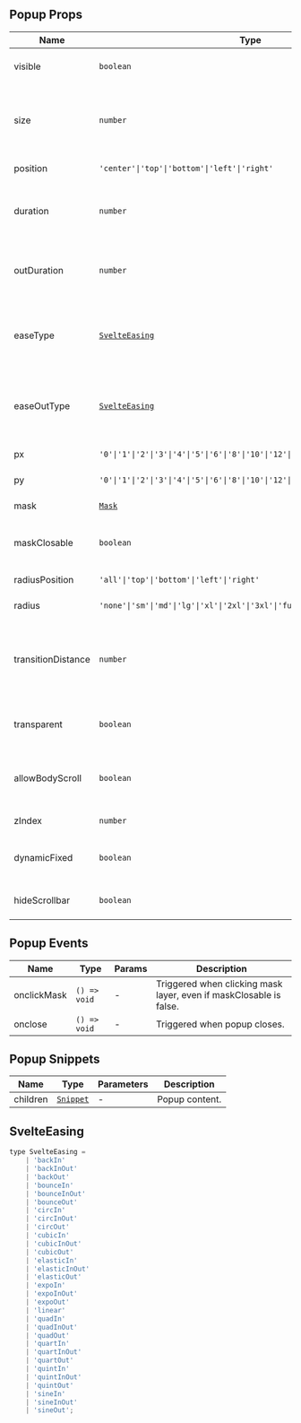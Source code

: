 ## Popup Props

| Name               | Type                                                                               | Default      | Required | Description                                                                                                     |
| ------------------ | ---------------------------------------------------------------------------------- | ------------ | -------- | --------------------------------------------------------------------------------------------------------------- |
| visible            | `boolean`                                                                          | `false`      | N        | Whether to show the popup.                                                                                      |
| size               | `number`                                                                           | `40`         | N        | Popup size. When value is 0, size is determined by inner elements.                                              |
| position           | `'center'\|'top'\|'bottom'\|'left'\|'right'`                                       | `'bottom'`   | N        | Display position.                                                                                               |
| duration           | `number`                                                                           | `450`        | N        | Enter animation transition duration in ms.                                                                      |
| outDuration        | `number`                                                                           | `240`        | N        | Exit animation transition duration in ms.                                                                       |
| easeType           | [`SvelteEasing`](https://svelte.dev/docs#run-time-svelte-easing)                   | `'cubicOut'` | N        | Enter animation type, 31 values available, see [svelte/easing](https://svelte.dev/docs#run-time-svelte-easing). |
| easeOutType        | [`SvelteEasing`](https://svelte.dev/docs#run-time-svelte-easing)                   | `'cubicOut'` | N        | Exit animation type, 31 values available, see [svelte/easing](https://svelte.dev/docs#run-time-svelte-easing).  |
| px                 | `'0'\|'1'\|'2'\|'3'\|'4'\|'5'\|'6'\|'8'\|'10'\|'12'\|'16'\|'20'`                   | `'0'`        | N        | Horizontal padding.                                                                                             |
| py                 | `'0'\|'1'\|'2'\|'3'\|'4'\|'5'\|'6'\|'8'\|'10'\|'12'\|'16'\|'24'\|'32'\|'48'\|'64'` | `'0'`        | N        | Vertical padding.                                                                                               |
| mask               | [`Mask`](https://stdf.design/#/components?nav=mask&tab=1)                          | `{}`         | N        | Mask layer parameters.                                                                                          |
| maskClosable       | `boolean`                                                                          | `true`       | N        | Whether clicking mask layer closes popup.                                                                       |
| radiusPosition     | `'all'\|'top'\|'bottom'\|'left'\|'right'`                                          | `'top'`      | N        | Border radius position.                                                                                         |
| radius             | `'none'\|'sm'\|'md'\|'lg'\|'xl'\|'2xl'\|'3xl'\|'full'`                             | `'none'`     | N        | Border radius size.                                                                                             |
| transitionDistance | `number`                                                                           | `0`          | N        | Animation distance when popup size is determined by inner elements.                                             |
| transparent        | `boolean`                                                                          | `false`      | N        | Whether background is transparent.                                                                              |
| allowBodyScroll    | `boolean`                                                                          | `true`       | N        | Whether to allow body scrolling when popup is shown.                                                            |
| zIndex             | `number`                                                                           | `600`        | N        | z-index value.                                                                                                  |
| dynamicFixed       | `boolean`                                                                          | `true`       | N        | Whether to use dynamic fixed positioning.                                                                       |
| hideScrollbar      | `boolean`                                                                          | `false`      | N        | Whether to hide scrollbar in scroll area.                                                                       |

## Popup Events

| Name        | Type         | Params | Description                                                        |
| ----------- | ------------ | ------ | ------------------------------------------------------------------ |
| onclickMask | `() => void` | -      | Triggered when clicking mask layer, even if maskClosable is false. |
| onclose     | `() => void` | -      | Triggered when popup closes.                                       |

## Popup Snippets

| Name     | Type                                                                | Parameters | Description    |
| -------- | ------------------------------------------------------------------- | ---------- | -------------- |
| children | [`Snippet`](https://svelte.dev/docs/svelte/snippet#Typing-snippets) | -          | Popup content. |

## SvelteEasing

```javascript
type SvelteEasing =
    | 'backIn'
    | 'backInOut'
    | 'backOut'
    | 'bounceIn'
    | 'bounceInOut'
    | 'bounceOut'
    | 'circIn'
    | 'circInOut'
    | 'circOut'
    | 'cubicIn'
    | 'cubicInOut'
    | 'cubicOut'
    | 'elasticIn'
    | 'elasticInOut'
    | 'elasticOut'
    | 'expoIn'
    | 'expoInOut'
    | 'expoOut'
    | 'linear'
    | 'quadIn'
    | 'quadInOut'
    | 'quadOut'
    | 'quartIn'
    | 'quartInOut'
    | 'quartOut'
    | 'quintIn'
    | 'quintInOut'
    | 'quintOut'
    | 'sineIn'
    | 'sineInOut'
    | 'sineOut';
```
